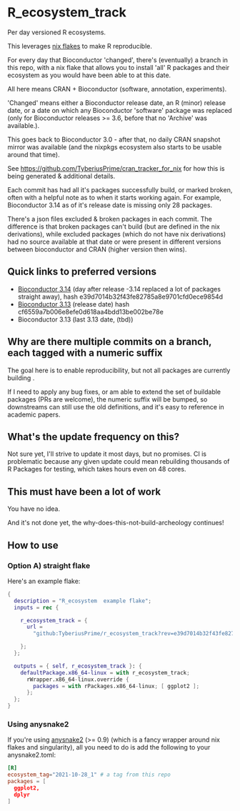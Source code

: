 # R_ecosystem_track

Per day versioned R ecosystems.

This leverages [nix flakes](https://nixos.wiki/wiki/Flakes) to make R reproducible.

For every day that Bioconductor 'changed', there's (eventually) a branch in this repo, with a
nix flake that allows you to install 'all' R packages and their ecosystem as you
would have been able to at this date.

All here means CRAN + Bioconductor (software, annotation, experiments).

'Changed' means either a Bioconductor release date, an R (minor) release date,
or a date on which any Bioconductor 'software' package was replaced (only for
Bioconductor releases >= 3.6, before that no 'Archive' was available.).

This goes back to Bioconductor 3.0 - after that, no daily CRAN snapshot mirror was 
available (and the nixpkgs ecosystem also starts to be usable around that time).

See https://github.com/TyberiusPrime/cran_tracker_for_nix
for how this is being generated & additional details.

Each commit has had all it's packages successfully build, or marked broken, often
with a helpful note as to when it starts working again. For example, Bioconductor 3.14
as of it's release date is missing only 28 packages.

There's a json files excluded & broken packages in each commit. The difference
is that broken packages can't build (but are defined in the nix derivations),
while excluded packages (which do not have nix derivations) had no source
available at that date or were present in different versions between
bioconductor and CRAN (higher version then wins).

## Quick links to preferred versions

 * [Bioconductor 3.14](https://github.com/TyberiusPrime/r_ecosystem_track/releases/tag/2021-10-28_1) (day after release -3.14 replaced a lot of packages straight away), hash e39d7014b32f43fe82785a8e9701cfd0ece9854d
 * [Bioconductor 3.13](https://github.com/TyberiusPrime/r_ecosystem_track/releases/tag/2021-05-20_1) (release date) hash cf6559a7b006e8efe0d618aa4bdd13be002be78e
 * Bioconductor 3.13 (last 3.13 date, (tbd))

## Why are there multiple commits on a branch, each tagged with a numeric suffix

The goal here is to enable reproducibility, but not all packages are currently building .

If I need to apply any bug fixes, or am able to extend the set of buildable packages 
(PRs are welcome), the numeric suffix will be bumped, so downstreams can still use the old
definitions, and it's easy to reference in academic papers.

## What's the update frequency on this?

Not sure yet, I'll strive to update it most days, but no promises. CI is problematic because
any given update could mean rebuilding thousands of R Packages for testing,
which takes hours even on 48 cores.


## This must have been a lot of work

You have no idea.

And it's not done yet, the why-does-this-not-build-archeology continues!


## How to use

### Option A) straight flake

Here's an example flake:
```nix
{
  description = "R_ecosystem  example flake";
  inputs = rec {

    r_ecosystem_track = {
      url =
        "github:TyberiusPrime/r_ecosystem_track?rev=e39d7014b32f43fe82785a8e9701cfd0ece9854d"; # that's 2011-10-28_1 which is bioconductor 3.14

    };
  };

  outputs = { self, r_ecosystem_track }: {
    defaultPackage.x86_64-linux = with r_ecosystem_track;
      rWrapper.x86_64-linux.override {
        packages = with rPackages.x86_64-linux; [ ggplot2 ];
      };
  };
}
```


### Using anysnake2

If you're using [anysnake2](https://github.com/TyberiusPrime/anysnake2) (>= 0.9) (which is a fancy wrapper around nix flakes and singularity), 
all you need to do is add the following to your anysnake2.toml:

```toml
[R]
ecosystem_tag="2021-10-28_1" # a tag from this repo
packages = [
  ggplot2,
  dplyr
]
```


